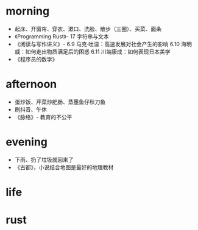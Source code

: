 # morning
* 起床、开窗帘、穿衣、漱口、洗脸、散步（三圈）、买菜、面条
* 《Programming Rust》- 17 字符串与文本
* 《阅读与写作讲义》- 6.9 马克·吐温：高速发展对社会产生的影响
                     6.10 海明威：如何走出物质满足后的困惑
                    6.11 川端康成：如何表现日本美学
* 《程序员的数学》
# afternoon
* 蛋炒饭、芹菜炒肥肠、蒸墨鱼仔秋刀鱼
* 刷抖音、午休
* 《脉络》- 教育的不公平
# evening
* 下雨、扔了垃圾就回来了
* 《古都》，小说结合地图是最好的地理教材

# life

# rust
